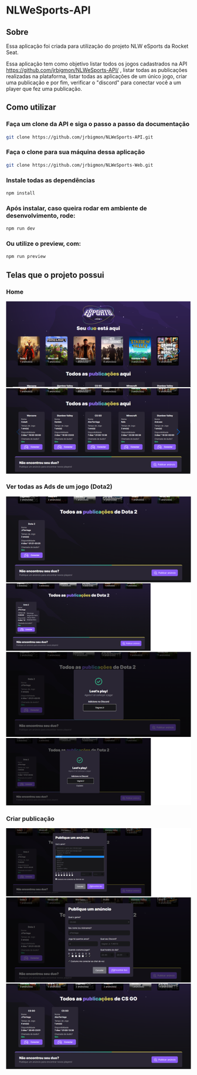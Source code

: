 # NLWeSports-API
## Sobre 
Essa aplicação foi criada para utilização do projeto NLW eSports da Rocket Seat.

Essa aplicação tem como objetivo listar todos os jogos cadastrados na API https://github.com/jrbigmon/NLWeSports-API/ , listar todas as publicações realizadas na plataforma, 
listar todas as aplicações de um único jogo, criar uma publicação e por fim, verificar o "discord" para conectar você a um player que fez uma publicação.

## Como utilizar
### Faça um clone da API e siga o passo a passo da documentação
```bash
git clone https://github.com/jrbigmon/NLWeSports-API.git
```
### Faça o clone para sua máquina dessa aplicação
```bash
git clone https://github.com/jrbigmon/NLWeSports-Web.git
```
### Instale todas as dependências
```bash
npm install
```
### Após instalar, caso queira rodar em ambiente de desenvolvimento, rode:
```bash
npm run dev
```
### Ou utilize o preview, com:
```bash
npm run preview
```

## Telas que o projeto possui
### Home
![alt text](./public/ReadmeImages/home-1.PNG)
![alt text](./public/ReadmeImages/home-2.PNG)
### Ver todas as Ads de um jogo (Dota2)
![alt text](./public/ReadmeImages/ads-dota2-1.PNG)
![alt text](./public/ReadmeImages/ads-dota2-2.PNG)
![alt text](./public/ReadmeImages/ads-dota2-3.PNG)
![alt text](./public/ReadmeImages/ads-dota2-4.PNG)
### Criar publicação
![alt text](./public/ReadmeImages/ads-modal-1.PNG)
![alt text](./public/ReadmeImages/ads-modal-2.PNG)
![alt text](./public/ReadmeImages/ads-modal-3.PNG)